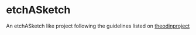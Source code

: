 # etchASketch
An etchASketch like project following the guidelines listed on [theodinproject](https://www.theodinproject.com/lessons/foundations-etch-a-sketch#assignment)

